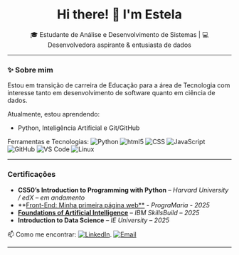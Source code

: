 <h1 align="center">Hi there! 👋 I'm Estela</h1>

<p align="center">
🎓 Estudante de Análise e Desenvolvimento de Sistemas | 💻 Desenvolvedora aspirante & entusiasta de dados
</p>

---

### ✨ Sobre mim

Estou em transição de carreira de Educação para a área de Tecnologia com interesse tanto em desenvolvimento de software quanto em ciência de dados.

Atualmente, estou aprendendo:
- Python, Inteligência Artificial e Git/GitHub


Ferramentas e Tecnologias: 
![Python](https://img.shields.io/badge/-Python-3776AB?style=flat-square&logo=python&logoColor=white)
![html5](https://img.shields.io/badge/-HTML5-e34f26?style=flat-square&logo=html5&logoColor=white)
![CSS](https://img.shields.io/badge/-CSS-663399?style=flat-square&logo=css&logoColor=white)
![JavaScript](https://img.shields.io/badge/-JavaScript-F7DF1E?style=flat-square&logo=javascript&logoColor=black)
![GitHub](https://img.shields.io/badge/-GitHub-181717?style=flat-square&logo=github)
![VS Code](https://img.shields.io/badge/-VSCode-007ACC?style=flat-square&logo=visual-studio-code)
![Linux](https://img.shields.io/badge/-Linux-FCC624?style=flat-square&logo=linux&logoColor=black)

---

### Certificações

- **CS50’s Introduction to Programming with Python** – *Harvard University / edX* – *em andamento*
- **[Front-End: Minha primeira página web**](https://euprogramo.thinkific.com/certificates/zgbem4glko) - *PrograMaria* - *2025*
- **[Foundations of Artificial Intelligence](https://www.credly.com/badges/15bf02f9-c359-4c4e-9e42-d869eb682ee7/linked_in?t=sxntc7)** – *IBM SkillsBuild* – *2025*
- **Introduction to Data Science** – *IE University* – *2025* 
  

📫 Como me encontrar:
[![LinkedIn](https://img.shields.io/badge/LinkedIn-blue?style=flat&logo=linkedin)](https://www.linkedin.com/in/estela-pasquarelli-30270a19b).
[![Email](https://img.shields.io/badge/Email-red?style=flat&logo=gmail&logoColor=white)](mailto:estelapasq@gmail.com)

---
